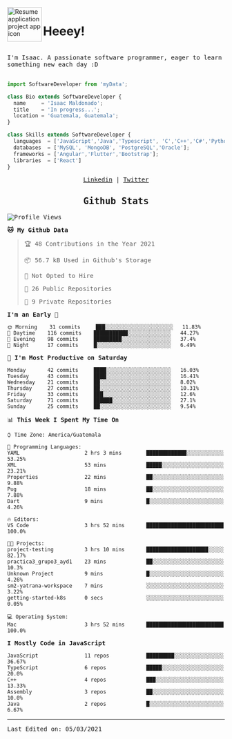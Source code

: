 <img align="left" width="80" height="80" src="https://raw.githubusercontent.com/sidbelbase/sidbelbase/master/wave.gif" alt="Resume application project app icon">

# Heeey!
 
</br>
 
<samp>
I'm Isaac. A passionate software programmer, eager to learn something new each day :D
</samp>
</br></br>



```js
import SoftwareDeveloper from 'myData';

class Bio extends SoftwareDeveloper {
  name     = 'Isaac Maldonado';
  title    = 'In progress...';
  location = 'Guatemala, Guatemala';
}

class Skills extends SoftwareDeveloper {
  languages  = ['JavaScript','Java','Typescript', 'C','C++','C#','Python','Assembly','Dart','Go'];
  databases  = ['MySQL', 'MongoDB', 'PostgreSQL','Oracle'];
  frameworks = ['Angular','Flutter','Bootstrap'];
  libraries  = ['React']
}
```

</p>
<samp>
<p align="center">
<a href="www.linkedin.com/in/isaac-maldonado-4745b2194">Linkedin</a> | <a href="https://twitter.com/Anaklusmos99">Twitter</a>
</p>

<h2 align="center"><samp>Github Stats</samp></h2>

<!--START_SECTION:waka-->
![Profile Views](http://img.shields.io/badge/Profile%20Views-4-blue)

**🐱 My Github Data** 

> 🏆 48 Contributions in the Year 2021
 > 
> 📦 56.7 kB Used in Github's Storage 
 > 
> 🚫 Not Opted to Hire
 > 
> 📜 26 Public Repositories 
 > 
> 🔑 9 Private Repositories  
 > 
**I'm an Early 🐤** 

```text
🌞 Morning    31 commits     ███░░░░░░░░░░░░░░░░░░░░░░   11.83% 
🌆 Daytime    116 commits    ███████████░░░░░░░░░░░░░░   44.27% 
🌃 Evening    98 commits     █████████░░░░░░░░░░░░░░░░   37.4% 
🌙 Night      17 commits     █░░░░░░░░░░░░░░░░░░░░░░░░   6.49%

```
📅 **I'm Most Productive on Saturday** 

```text
Monday       42 commits     ████░░░░░░░░░░░░░░░░░░░░░   16.03% 
Tuesday      43 commits     ████░░░░░░░░░░░░░░░░░░░░░   16.41% 
Wednesday    21 commits     ██░░░░░░░░░░░░░░░░░░░░░░░   8.02% 
Thursday     27 commits     ██░░░░░░░░░░░░░░░░░░░░░░░   10.31% 
Friday       33 commits     ███░░░░░░░░░░░░░░░░░░░░░░   12.6% 
Saturday     71 commits     ██████░░░░░░░░░░░░░░░░░░░   27.1% 
Sunday       25 commits     ██░░░░░░░░░░░░░░░░░░░░░░░   9.54%

```


📊 **This Week I Spent My Time On** 

```text
⌚︎ Time Zone: America/Guatemala

💬 Programming Languages: 
YAML                     2 hrs 3 mins        █████████████░░░░░░░░░░░░   53.25% 
XML                      53 mins             █████░░░░░░░░░░░░░░░░░░░░   23.21% 
Properties               22 mins             ██░░░░░░░░░░░░░░░░░░░░░░░   9.88% 
Pug                      18 mins             ██░░░░░░░░░░░░░░░░░░░░░░░   7.88% 
Dart                     9 mins              █░░░░░░░░░░░░░░░░░░░░░░░░   4.26%

🔥 Editors: 
VS Code                  3 hrs 52 mins       █████████████████████████   100.0%

🐱‍💻 Projects: 
project-testing          3 hrs 10 mins       ████████████████████░░░░░   82.17% 
practica3_grupo3_ayd1    23 mins             ██░░░░░░░░░░░░░░░░░░░░░░░   10.3% 
Unknown Project          9 mins              █░░░░░░░░░░░░░░░░░░░░░░░░   4.26% 
sm2-yatrana-workspace    7 mins              ░░░░░░░░░░░░░░░░░░░░░░░░░   3.22% 
getting-started-k8s      0 secs              ░░░░░░░░░░░░░░░░░░░░░░░░░   0.05%

💻 Operating System: 
Mac                      3 hrs 52 mins       █████████████████████████   100.0%

```

**I Mostly Code in JavaScript** 

```text
JavaScript               11 repos            █████████░░░░░░░░░░░░░░░░   36.67% 
TypeScript               6 repos             █████░░░░░░░░░░░░░░░░░░░░   20.0% 
C++                      4 repos             ███░░░░░░░░░░░░░░░░░░░░░░   13.33% 
Assembly                 3 repos             ██░░░░░░░░░░░░░░░░░░░░░░░   10.0% 
Java                     2 repos             █░░░░░░░░░░░░░░░░░░░░░░░░   6.67%

```



<!--END_SECTION:waka-->

------

Last Edited on: 05/03/2021

